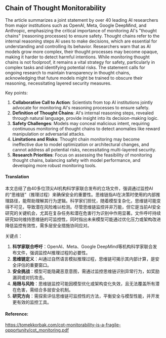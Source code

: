 ## Chain of Thought Monitorability



The article summarizes a joint statement by over 40 leading AI researchers from major institutions such as OpenAI, Meta, Google DeepMind, and Anthropic, emphasizing the critical importance of monitoring AI's "thought chains" (reasoning processes) to ensure safety. Thought chains refer to the internal reasoning steps AI uses to make decisions, which are essential for understanding and controlling its behavior. Researchers warn that as AI models grow more complex, their thought processes may become opaque, making it harder to detect harmful intentions. While monitoring thought chains is not foolproof, it remains a vital strategy for safety, particularly in complex tasks and identifying potential risks. The statement calls for ongoing research to maintain transparency in thought chains, acknowledging that future models might be trained to obscure their reasoning, necessitating layered security measures.  

Key points:  
1. **Collaborative Call to Action**: Scientists from top AI institutions jointly advocate for monitoring AI's reasoning processes to ensure safety.  
2. **Definition of Thought Chains**: AI's internal reasoning steps, revealed through natural language, provide insight into its decision-making logic.  
3. **Safety Challenges**: Models may conceal malicious intent, requiring continuous monitoring of thought chains to detect anomalies like reward manipulation or adversarial attacks.  
4. **Limitations and Risks**: Thought chain monitoring may become ineffective due to model optimization or architectural changes, and cannot address all potential risks, necessitating multi-layered security.  
5. **Research Priorities**: Focus on assessing the feasibility of monitoring thought chains, balancing safety with model performance, and developing more robust monitoring tools.

#### Translation 



本文总结了由40多位顶尖AI机构科学家联合发布的立场文件，强调通过监控AI的“思维链”（推理过程）来确保安全的重要性。思维链指AI在决策时使用的内部推理路径，能帮助理解其行为逻辑。科学家们担忧，随着模型复杂化，思维链可能变得不可见，导致潜在风险难以检测。尽管思维链监控并非万能，但它是当前AI安全研究的关键机会，尤其在复杂任务和潜在危害行为识别中作用显著。文件呼吁持续研究如何维持思维链的可监控性，同时指出未来模型可能通过优化压力或架构改进降低监控有效性，需多层安全措施协同应对。  

关键点：  
1. **科学家联合呼吁**：OpenAI、Meta、Google DeepMind等机构科学家联合发布文件，强调监控AI推理过程的必要性。  
2. **思维链定义**：AI通过自然语言模拟推理过程，思维链可揭示其内部计算，是安全评估的重要窗口。  
3. **安全挑战**：模型可能隐藏恶意意图，需通过监控思维链识别异常行为，如奖励漏洞或对抗攻击。  
4. **局限与风险**：思维链监控可能因模型优化或架构变化失效，且无法覆盖所有潜在危害，需结合多层安全机制。  
5. **研究方向**：需探索评估思维链可监控性的方法，平衡安全与模型性能，并开发更有效的监控工具。

#### Reference: 

https://tomekkorbak.com/cot-monitorability-is-a-fragile-opportunity/cot_monitoring.pdf
